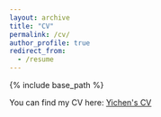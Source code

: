 ```yaml
---
layout: archive
title: "CV"
permalink: /cv/
author_profile: true
redirect_from:
  - /resume
---
```


{% include base_path %}

You can find my CV here: [Yichen's CV](https://github.com/yichenblue/yichenblue.github.io/blob/master/assets/CV_Yichen.pdf)
